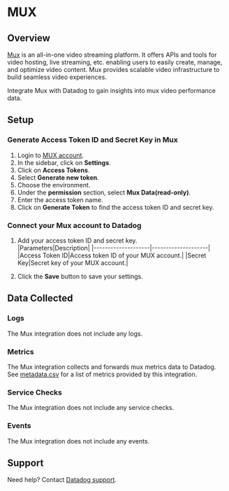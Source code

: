 # MUX

## Overview

[Mux][1] is an all-in-one video streaming platform. It offers APIs and tools for video hosting, live streaming, etc. enabling users to easily create, manage, and optimize video content. Mux provides scalable video infrastructure to build seamless video experiences. 

Integrate Mux with Datadog to gain insights into mux video performance data.

## Setup

### Generate Access Token ID and Secret Key in Mux

1. Login to [MUX account][2].
2. In the sidebar, click on **Settings**.
3. Click on **Access Tokens**.
4. Select **Generate new token**.
5. Choose the environment.
6. Under the **permission** section, select **Mux Data(read-only)**.
7. Enter the access token name.
8. Click on **Generate Token** to find the access token ID and secret key.


### Connect your Mux account to Datadog

1. Add your access token ID and secret key.  
    |Parameters|Description|
    |--------------------|--------------------|
    |Access Token ID|Access token ID of your MUX account.|
    |Secret Key|Secret key of your MUX account.|

2. Click the **Save** button to save your settings.


## Data Collected

### Logs

The Mux integration does not include any logs.

### Metrics

The Mux integration collects and forwards mux metrics data to Datadog. See [metadata.csv][4] for a list of metrics provided by this integration.

### Service Checks

The Mux integration does not include any service checks.

### Events

The Mux integration does not include any events.

## Support

Need help? Contact [Datadog support][3].

[1]: https://www.mux.com/
[2]: https://dashboard.mux.com/
[3]: https://docs.datadoghq.com/help/
[4]: https://github.com/DataDog/integrations-core/blob/master/mux/metadata.csv
